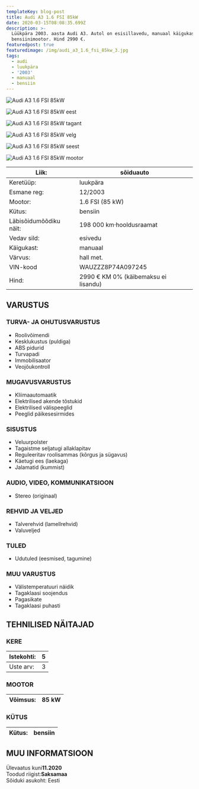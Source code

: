```yaml
---
templateKey: blog-post
title: Audi A3 1.6 FSI 85kW
date: 2020-03-15T08:08:35.699Z
description: >-
  Lüükpära 2003. aasta Audi A3. Autol on esisillavedu, manuaal käigukast ja
  bensiinimootor. Hind 2990 €.
featuredpost: true
featuredimage: /img/audi_a3_1.6_fsi_85kw_3.jpg
tags:
  - audi
  - luukpära
  - '2003'
  - manuaal
  - bensiin
---
```

![Audi A3 1.6 FSI 85kW](/img/audi_a3_1.6_fsi_85kw_3.jpg "Audi A3 1.6 FSI 85kW")

![Audi A3 1.6 FSI 85kW eest](/img/audi_a3_1.6_fsi_85kw_1.jpg "Audi A3 1.6 FSI 85kW eest")

![Audi A3 1.6 FSI 85kW tagant](/img/audi_a3_1.6_fsi_85kw_2.jpg "Audi A3 1.6 FSI 85kW tagant")

![Audi A3 1.6 FSI 85kW velg](/img/audi_a3_1.6_fsi_85kw_4.jpg "Audi A3 1.6 FSI 85kW velg")

![Audi A3 1.6 FSI 85kW seest](/img/audi_a3_1.6_fsi_85kw_5.jpg "Audi A3 1.6 FSI 85kW seest")

![Audi A3 1.6 FSI 85kW mootor](/img/audi_a3_1.6_fsi_85kw_6.jpg "Audi A3 1.6 FSI 85kW mootor")

<!--StartFragment-->

| Liik:                  | sõiduauto                            |
| ---------------------- | ------------------------------------ |
| Keretüüp:              | luukpära                             |
| Esmane reg:            | 12/2003                              |
| Mootor:                | 1.6 FSI (85 kW)                      |
| Kütus:                 | bensiin                              |
| Läbisõidumõõdiku näit: | 198 000 km·hooldusraamat             |
| Vedav sild:            | esivedu                              |
| Käigukast:             | manuaal                              |
| Värvus:                | hall met.                            |
| VIN-kood               | WAUZZZ8P74A097245                    |
| Hind:                  | 2990 € KM 0% (käibemaksu ei lisandu) |

<!--EndFragment-->

<!--StartFragment-->

## VARUSTUS

### TURVA- JA OHUTUSVARUSTUS

* Roolivõimendi
* Kesklukustus (puldiga)
* ABS pidurid
* Turvapadi
* Immobilisaator
* Veojõukontroll

### MUGAVUSVARUSTUS

* Kliimaautomaatik
* Elektrilised akende tõstukid
* Elektrilised välispeeglid
* Peeglid päikesesirmides

### SISUSTUS

* Veluurpolster
* Tagaistme seljatugi allaklapitav
* Reguleeritav roolisammas (kõrgus ja sügavus)
* Käetugi ees (laekaga)
* Jalamatid (kummist)

### AUDIO, VIDEO, KOMMUNIKATSIOON

* Stereo (originaal)

### REHVID JA VELJED

* Talverehvid (lamellrehvid)
* Valuveljed

### TULED

* Udutuled (eesmised, tagumine)

### MUU VARUSTUS

* Välistemperatuuri näidik
* Tagaklaasi soojendus
* Pagasikate
* Tagaklaasi puhasti

## TEHNILISED NÄITAJAD

### KERE

| Istekohti: | 5   |
| ---------- | --- |
| Uste arv:  | 3   |

### MOOTOR

| Võimsus: | 85 kW |
| -------- | ----- |

### KÜTUS

| Kütus: | bensiin |
| ------ | ------- |

## MUU INFORMATSIOON

Ülevaatus kuni**11.2020**\
Toodud riigist:**Saksamaa**\
Sõiduki asukoht: Eesti

<!--EndFragment-->

